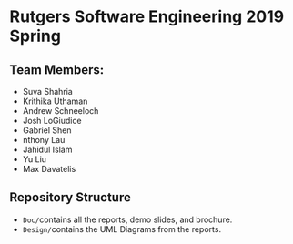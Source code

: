# Rutgers Software Engineering 2019 Spring

## Team Members:

* Suva Shahria
* Krithika Uthaman
* Andrew Schneeloch
* Josh LoGiudice
* Gabriel Shen
* nthony Lau
* Jahidul Islam
* Yu Liu
* Max Davatelis

## Repository Structure
- `Doc/`contains all the reports, demo slides, and brochure.
- `Design/`contains the UML Diagrams from the reports.

